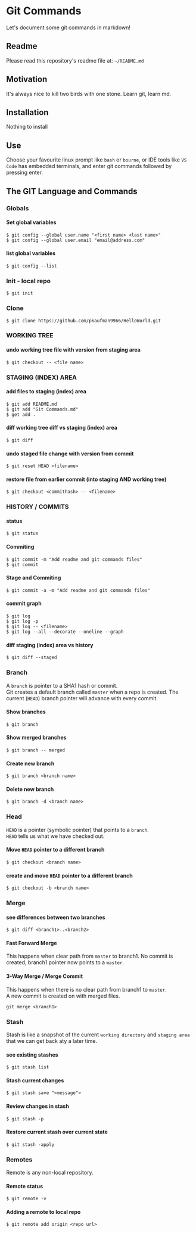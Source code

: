 Git Commands
============

Let's document some git commands in markdown!

Readme
------

Please read this repository's readme file at:  `~/README.md`


Motivation
----------

It's always nice to kill two birds with one stone.  Learn git, learn md.

Installation
------------

Nothing to install

Use
---

Choose your favourite linux prompt like `bash` or `bourne`, or IDE tools like `VS Code` has embedded terminals, and enter git commands followed by pressing enter.

The GIT Language and Commands
--------

### Globals

#### Set global variables
```
$ git config --global user.name "<first name> <last name>"
$ git config --global user.email "email@address.com"
```

#### list global variables
```
$ git config --list
```

### Init - local repo
```
$ git init
```

### Clone
```
$ git clone https://github.com/pkaufman9966/HelloWorld.git
```

### WORKING TREE

#### undo working tree file with version from staging area
```
$ git checkout -- <file name>
```

### STAGING (INDEX) AREA

#### add files to staging (index) area
```
$ git add README.md
$ git add "Git Commands.md"
$ get add .
```

#### diff working tree diff vs staging (index) area
```
$ git diff
```

#### undo staged file change with version from commit
```
$ git reset HEAD <filename>
```

#### restore file from earlier commit (into staging AND working tree)
```
$ git checkout <commithash> -- <filename>
```
### HISTORY / COMMITS

#### status
```
$ git status
```

#### Commiting
```
$ git commit -m "Add readme and git commands files"
$ git commit
```

#### Stage and Commiting
```
$ git commit -a -m "Add readme and git commands files"
```


#### commit graph
```
$ git log
$ git log -p
$ git log -- <filename>
$ git log --all --decorate --oneline --graph
```

#### diff staging (index) area vs history
```
$ git diff --staged
```

### Branch
A `branch` is pointer to a SHA1 hash or commit.<br/>
Git creates a default branch called `master` when a repo is created.
The current (`HEAD`) branch pointer will advance with every commit.

#### Show branches
```
$ git branch
```
#### Show merged branches
```
$ git branch -- merged
```
#### Create new branch
```
$ git branch <branch name>
```
#### Delete new branch
```
$ git branch -d <branch name>
```

### Head
`HEAD` is a pointer (symbolic pointer) that points to a `branch`.<br/>
`HEAD` tells us what we have checked out.

#### Move `HEAD` pointer to a different branch
```
$ git checkout <branch name>
```

#### create and move `HEAD` pointer to a different branch
```
$ git checkout -b <branch name>
```

### Merge

#### see differences between two branches

```
$ git diff <branch1>..<branch2>
```
#### Fast Forward Merge

This happens when clear path from `master` to branch1.  No commit is created, branch1 pointer now points to a `master`.

#### 3-Way Merge / Merge Commit

This happens when there is no clear path from branch1 to `master`.<br/>
A new commit is created on with merged files.

```
git merge <branch1>
```

### Stash

Stash is like a snapshot of the current `working directory` and `staging area` that we can get back aty a later time.

#### see existing stashes
```
$ git stash list
```
#### Stash current changes
```
$ git stash save "<message">
```
#### Review changes in stash
```
$ git stash -p
```
#### Restore current stash over current state
```
$ git stash -apply
```

### Remotes

Remote is any non-local repository.

#### Remote status
```
$ git remote -v
```
#### Adding a remote to local repo
```
$ git remote add origin <repo url>
```


